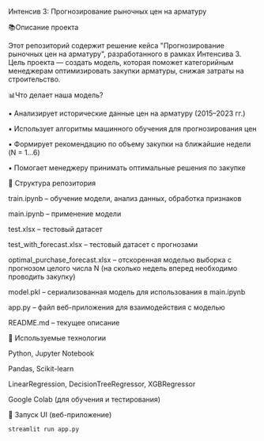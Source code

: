 Интенсив 3: Прогнозирование рыночных цен на арматуру

📚Описание проекта

Этот репозиторий содержит решение кейса "Прогнозирование рыночных цен на арматуру", разработанного в рамках Интенсива 3. Цель проекта — создать модель, которая поможет категорийным менеджерам оптимизировать закупки арматуры, снижая затраты на строительство.

📊Что делает наша модель?

▪️ Анализирует исторические данные цен на арматуру (2015–2023 гг.)

▪️ Использует алгоритмы машинного обучения для прогнозирования цен

▪️ Формирует рекомендацию по объему закупки на ближайшие недели (N = 1...6)

▪️ Помогает менеджеру принимать оптимальные решения по закупке


📂 Структура репозитория

train.ipynb – обучение модели, анализ данных, обработка признаков

main.ipynb – применение модели

test.xlsx – тестовый датасет

test_with_forecast.xlsx – тестовый датасет с прогнозами

optimal_purchase_forecast.xlsx – отскоренная моделью выборка с прогнозом целого числа N (на сколько недель вперед необходимо проводить закупку)

model.pkl – сериализованная модель для использования в main.ipynb

app.py – файл веб-приложения для взаимодействия с моделью

README.md – текущее описание


🔧 Используемые технологии

Python, Jupyter Notebook

Pandas, Scikit-learn

LinearRegression, DecisionTreeRegressor, XGBRegressor

Google Colab (для обучения и тестирования)


🤯 Запуск UI (веб-приложение)
```bash
streamlit run app.py
```